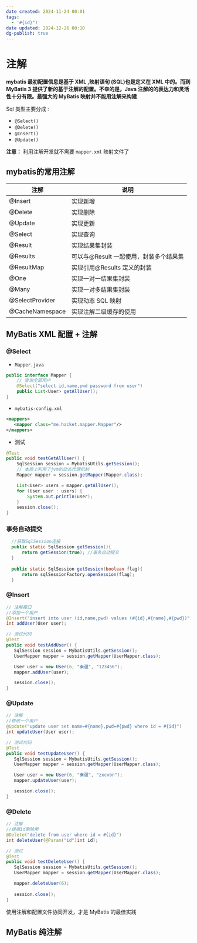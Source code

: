 ```yaml
---
date created: 2024-11-24 00:01
tags:
  - '#{id}")'
date updated: 2024-12-26 00:10
dg-publish: true
---
```


# 注解

**mybatis 最初配置信息是基于 XML ,映射语句 (SQL)也是定义在 XML 中的。而到 MyBatis 3 提供了新的基于注解的配置。不幸的是，Java 注解的的表达力和灵活性十分有限。最强大的 MyBatis 映射并不能用注解来构建**

Sql 类型主要分成 :

- `@Select()`
- `@Delete()`
- `@Insert()`
- `@Update()`

**注意：** 利用注解开发就不需要 `mapper.xml` 映射文件了

## mybatis的常用注解

| 注解              | 说明                      |
| --------------- | ----------------------- |
| @Insert         | 实现新增                    |
| @Delete         | 实现删除                    |
| @Update         | 实现更新                    |
| @Select         | 实现查询                    |
| @Result         | 实现结果集封装                 |
| @Results        | 可以与@Result 一起使用，封装多个结果集 |
| @ResultMap      | 实现引用@Results 定义的封装      |
| @One            | 实现一对一结果集封装              |
| @Many           | 实现一对多结果集封装              |
| @SelectProvider | 实现动态 SQL 映射             |
| @CacheNamespace | 实现注解二级缓存的使用             |

## MyBatis XML 配置 + 注解

### @Select

- `Mapper.java`

```java
public interface Mapper {
    // 查询全部用户
    @Select("select id,name,pwd password from user")
    public List<User> getAllUser();
}
```

- `mybatis-config.xml`

```xml
<mappers>
   <mapper class="me.hacket.mapper.Mapper"/>
</mappers>
```

- 测试

```java
@Test
public void testGetAllUser() {
	SqlSession session = MybatisUtils.getSession();
	// 本质上利用了jvm的动态代理机制
	Mapper mapper = session.getMapper(Mapper.class);

	List<User> users = mapper.getAllUser();
	for (User user : users) {
		System.out.println(user);
	}
	session.close();
}
```

### 事务自动提交

```java
  //获取SqlSession连接
  public static SqlSession getSession(){
      return getSession(true); //事务自动提交
  }
 
  public static SqlSession getSession(boolean flag){
      return sqlSessionFactory.openSession(flag);
  }
```

### @Insert

```java
// 注解接口
//添加一个用户
@Insert("insert into user (id,name,pwd) values (#{id},#{name},#{pwd})")
int addUser(User user);

// 测试代码
@Test
public void testAddUser() {
   SqlSession session = MybatisUtils.getSession();
   UserMapper mapper = session.getMapper(UserMapper.class);

   User user = new User(6, "秦疆", "123456");
   mapper.addUser(user);

   session.close();
}
```

### @Update

```java
// 注解
//修改一个用户
@Update("update user set name=#{name},pwd=#{pwd} where id = #{id}")
int updateUser(User user);

// 测试代码
@Test
public void testUpdateUser() {
   SqlSession session = MybatisUtils.getSession();
   UserMapper mapper = session.getMapper(UserMapper.class);

   User user = new User(6, "秦疆", "zxcvbn");
   mapper.updateUser(user);

   session.close();
}
```

### @Delete

```java
// 注解
//根据id删除用
@Delete("delete from user where id = #{id}")
int deleteUser(@Param("id")int id);

// 测试
@Test
public void testDeleteUser() {
   SqlSession session = MybatisUtils.getSession();
   UserMapper mapper = session.getMapper(UserMapper.class);

   mapper.deleteUser(6);
   
   session.close();
}
```

使用注解和配置文件协同开发，才是 MyBatis 的最佳实践

## MyBatis 纯注解

